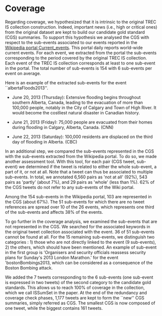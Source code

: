 # Coverage

Regarding coverage, we hypothesized that it is intrinsic to the original TREC IS collection construction. Indeed, important news (i.e., high or critical ones) from the original dataset are kept to build our candidate gold standard (CGS) summaries.
To support this hypothesis we analysed the CGS with respect to the sub-events associated to our events reported in the [Wikipedia portal Current_events](https://en.wikipedia.org/wiki/Portal:Current_events). This portal daily reports world-wide current events.
For each event, we extracted from the portal the sub-events corresponding to the period covered by the original TREC IS collection. Each event of the TREC IS collection corresponds at least to one sub-event in the portal.  The total number of sub-events is 154 with 6 sub-events per event on average.

Here is an example of the extracted sub-events for the event ``albertaFloods2013''.
* June 20, 2013 (Thursday):
Extensive flooding begins throughout southern Alberta, Canada, leading to the evacuation of more than 100,000 people, notably in the City of Calgary and Town of High River. It would become the costliest natural disaster in Canadian history.

* June 21, 2013 (Friday):
75,000 people are evacuated from their homes during flooding in Calgary, Alberta, Canada. (CNN)

* June 22, 2013 (Saturday):
100,000 residents are displaced on the third day of flooding in Alberta. (CBC)

In an additional step, we compared the sub-events represented in the CGS with the sub-events extracted from the Wikipedia portal. To do so, we made another assessment tool. With this tool, for each pair (CGS tweet, sub-event) we determined if the tweet is related to either the whole sub-event, a part of it, or not at all. Note that a tweet can thus be associated to multiple sub-events. In total, we annotated 6,560 pairs as 'not at all' (92%), 543 pairs as 'partly' (about 7%), and 29 pairs as 'whole' (less than 1%). 62% of the CGS tweets do not refer to any sub-events of the Wiki portal.

Among the 154 sub-events in the Wikipedia portal, 103 are represented in the CGS (about 67%). The 51 sub-events for which there are no tweet references are spread over 10 of the 26 events, which represents one third of the sub-events and affects 38% of the events.

To go further in the coverage analysis, we examined the sub-events that are not represented in the CGS. We searched for the associated keywords in the original tweet collection associated with the event.
36 of 51 sub-events cannot be found at all. For the 15 remaining sub-events, we distinguish two categories : 1) those who are not directly linked to the event (9 sub-events),  2) the others, which should have been mentioned. An example of sub-event in the first group is 'Organisers and security officials reassess security plans for Sunday's 2013 London Marathon.' for the event 'bostonBombings2013, which can be considered as a consequence of the Boston Bombing attack. 

We added the 7 tweets corresponding to the 6 sub-events (one sub-event is expressed in two tweets)  of the second category to the candidate gold standards. This allows us to reach 100% of coverage in the collection, which we call ISSumSet in the paper. At the end of the redundancy and coverage check phases, 1,177 tweets are kept to form the ``new'' CGS summaries, simply referred as CGS. The smallest CGS is now composed of one tweet, while the biggest contains 161 tweets.